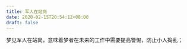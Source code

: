 ```yaml
---
title: 军人在站岗
date: 2020-02-15T20:54:12+08:00
draft: false
---
```


梦见军人在站岗，意味着梦者在未来的工作中需要提高警惕，防止小人捣乱；